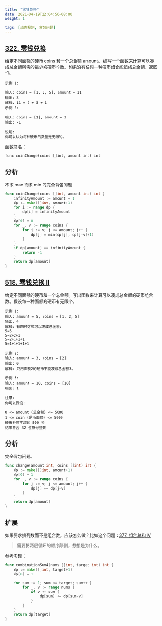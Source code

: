 ```yaml
---
title: "零钱兑换"
date: 2021-04-19T22:04:56+08:00
weight: 1

tags: [动态规划, 背包问题]
---
```


##  [322. 零钱兑换](https://leetcode-cn.com/problems/coin-change)

给定不同面额的硬币 coins 和一个总金额 amount。
编写一个函数来计算可以凑成总金额所需的最少的硬币个数。如果没有任何一种硬币组合能组成总金额，返回 -1。

```
示例 1:

输入: coins = [1, 2, 5], amount = 11
输出: 3
解释: 11 = 5 + 5 + 1
示例 2:

输入: coins = [2], amount = 3
输出: -1

说明:
你可以认为每种硬币的数量是无限的。
```

函数签名：
```
func coinChange(coins []int, amount int) int
```
## 分析
不求 max 而求 min 的完全背包问题
```go
func coinChange(coins []int, amount int) int {
	infinityAmount := amount + 1
	dp := make([]int, amount+1)
	for i := range dp {
		dp[i] = infinityAmount
	}
	dp[0] = 0
	for _, v := range coins {
		for j := v; j <= amount; j++ {
			dp[j] = min(dp[j], dp[j-v]+1)
		}
	}
	if dp[amount] == infinityAmount {
		return -1
	}
	return dp[amount]
}
```

## [518. 零钱兑换 II](https://leetcode-cn.com/problems/coin-change-2)
给定不同面额的硬币和一个总金额。写出函数来计算可以凑成总金额的硬币组合数。假设每一种面额的硬币有无限个。
```
示例 1:
输入: amount = 5, coins = [1, 2, 5]
输出: 4
解释: 有四种方式可以凑成总金额:
5=5
5=2+2+1
5=2+1+1+1
5=1+1+1+1+1

示例 2:
输入: amount = 3, coins = [2]
输出: 0
解释: 只用面额2的硬币不能凑成总金额3。

示例 3:
输入: amount = 10, coins = [10]
输出: 1

注意:
你可以假设：

0 <= amount (总金额) <= 5000
1 <= coin (硬币面额) <= 5000
硬币种类不超过 500 种
结果符合 32 位符号整数
```

## 分析
完全背包问题。

```go
func change(amount int, coins []int) int {
	dp := make([]int, amount+1)
	dp[0] = 1
	for _, v := range coins {
		for j := v; j <= amount; j++ {
			dp[j] += dp[j-v]
		}
	}
	return dp[amount]
}
```

## 扩展
如果要求排列数而不是组合数，应该怎么做？比如这个问题：[377. 组合总和 Ⅳ](https://leetcode-cn.com/problems/combination-sum-iv/)

> 需要把两层循环的顺序颠倒，想想是为什么。

参考实现：
```go
func combinationSum4(nums []int, target int) int {
	dp := make([]int, target+1)
	dp[0] = 1

	for sum := 1; sum <= target; sum++ {
		for _, v := range nums {
			if v <= sum {
				dp[sum] += dp[sum-v]
			}
		}
	}
	return dp[target]
}
```
